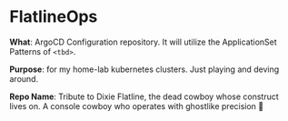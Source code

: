 # FlatlineOps

**What**: ArgoCD Configuration repository. It will utilize the ApplicationSet Patterns of `<tbd>`.

**Purpose**: for my home-lab kubernetes clusters.
Just playing and deving around.

**Repo Name**: Tribute to Dixie Flatline, the dead cowboy whose construct lives on. A console cowboy who operates with ghostlike precision 👻

